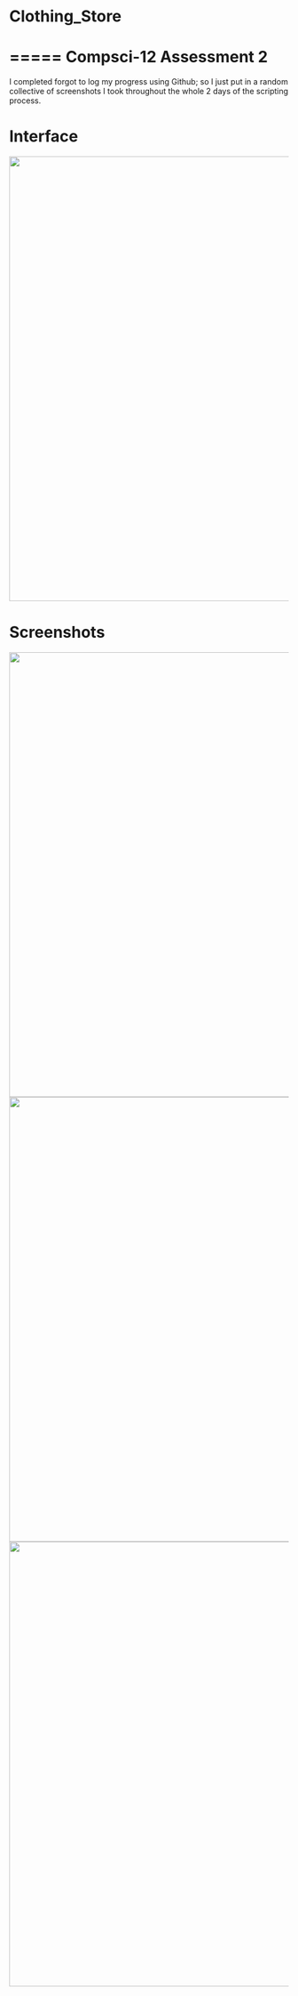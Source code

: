# Clothing_Store
=====
Compsci-12 Assessment 2
=====
I completed forgot to log my progress using Github; so I just put in a random collective of screenshots I took throughout the whole 2 days of the scripting process. 

Interface
=====
<img src="https://github.com/user-attachments/assets/e2f322ef-243f-4c86-b0b5-beb9e0c7561f" width="800">

Screenshots
=====

<img src="https://github.com/user-attachments/assets/1c8349ac-ec03-4b03-9592-e99742636d63" width="800" />

<img src="https://github.com/user-attachments/assets/e771e709-8910-4399-84b4-044d28e8cff1" width="800" />


<img src="https://github.com/user-attachments/assets/754398af-4133-43ff-9415-82ba0f1bd7f1" width="800">


